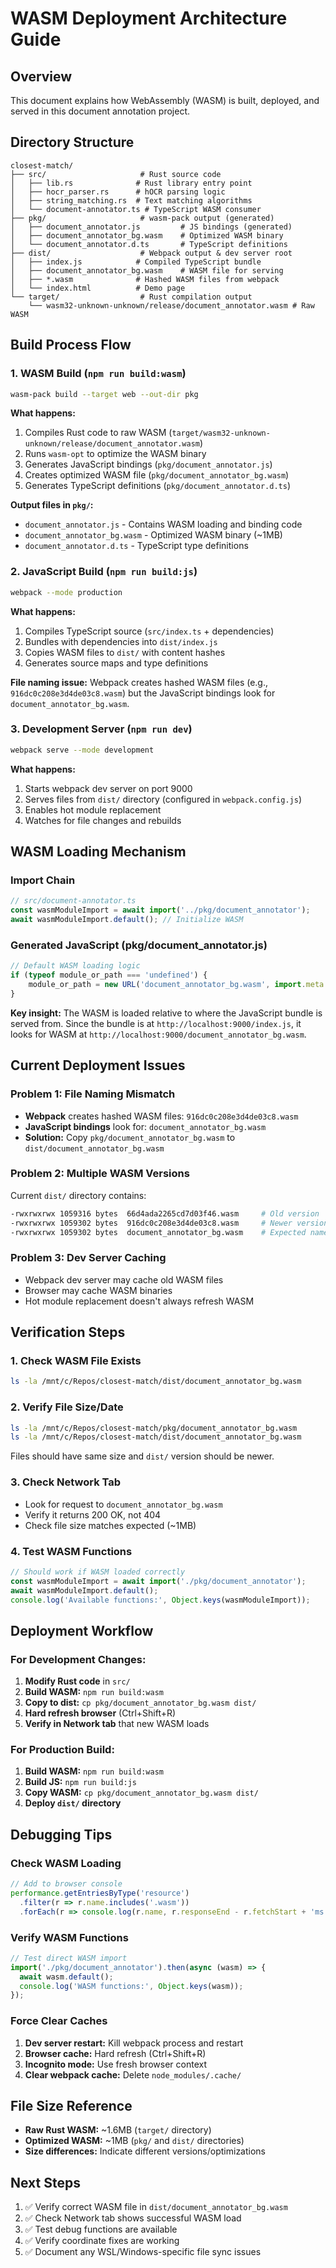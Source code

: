 # WASM Deployment Architecture Guide

## Overview
This document explains how WebAssembly (WASM) is built, deployed, and served in this document annotation project.

## Directory Structure

```
closest-match/
├── src/                     # Rust source code
│   ├── lib.rs              # Rust library entry point
│   ├── hocr_parser.rs      # hOCR parsing logic
│   ├── string_matching.rs  # Text matching algorithms
│   └── document-annotator.ts # TypeScript WASM consumer
├── pkg/                     # wasm-pack output (generated)
│   ├── document_annotator.js         # JS bindings (generated)
│   ├── document_annotator_bg.wasm    # Optimized WASM binary
│   └── document_annotator.d.ts       # TypeScript definitions
├── dist/                    # Webpack output & dev server root
│   ├── index.js            # Compiled TypeScript bundle
│   ├── document_annotator_bg.wasm    # WASM file for serving
│   ├── *.wasm              # Hashed WASM files from webpack
│   └── index.html          # Demo page
└── target/                  # Rust compilation output
    └── wasm32-unknown-unknown/release/document_annotator.wasm # Raw WASM
```

## Build Process Flow

### 1. WASM Build (`npm run build:wasm`)
```bash
wasm-pack build --target web --out-dir pkg
```

**What happens:**
1. Compiles Rust code to raw WASM (`target/wasm32-unknown-unknown/release/document_annotator.wasm`)
2. Runs `wasm-opt` to optimize the WASM binary
3. Generates JavaScript bindings (`pkg/document_annotator.js`)
4. Creates optimized WASM file (`pkg/document_annotator_bg.wasm`)
5. Generates TypeScript definitions (`pkg/document_annotator.d.ts`)

**Output files in `pkg/`:**
- `document_annotator.js` - Contains WASM loading and binding code
- `document_annotator_bg.wasm` - Optimized WASM binary (~1MB)
- `document_annotator.d.ts` - TypeScript type definitions

### 2. JavaScript Build (`npm run build:js`)
```bash
webpack --mode production
```

**What happens:**
1. Compiles TypeScript source (`src/index.ts` + dependencies)
2. Bundles with dependencies into `dist/index.js`
3. Copies WASM files to `dist/` with content hashes
4. Generates source maps and type definitions

**File naming issue:** Webpack creates hashed WASM files (e.g., `916dc0c208e3d4de03c8.wasm`) but the JavaScript bindings look for `document_annotator_bg.wasm`.

### 3. Development Server (`npm run dev`)
```bash
webpack serve --mode development
```

**What happens:**
1. Starts webpack dev server on port 9000
2. Serves files from `dist/` directory (configured in `webpack.config.js`)
3. Enables hot module replacement
4. Watches for file changes and rebuilds

## WASM Loading Mechanism

### Import Chain
```typescript
// src/document-annotator.ts
const wasmModuleImport = await import('../pkg/document_annotator');
await wasmModuleImport.default(); // Initialize WASM
```

### Generated JavaScript (pkg/document_annotator.js)
```javascript
// Default WASM loading logic
if (typeof module_or_path === 'undefined') {
    module_or_path = new URL('document_annotator_bg.wasm', import.meta.url);
}
```

**Key insight:** The WASM is loaded relative to where the JavaScript bundle is served from. Since the bundle is at `http://localhost:9000/index.js`, it looks for WASM at `http://localhost:9000/document_annotator_bg.wasm`.

## Current Deployment Issues

### Problem 1: File Naming Mismatch
- **Webpack** creates hashed WASM files: `916dc0c208e3d4de03c8.wasm`
- **JavaScript bindings** look for: `document_annotator_bg.wasm`
- **Solution:** Copy `pkg/document_annotator_bg.wasm` to `dist/document_annotator_bg.wasm`

### Problem 2: Multiple WASM Versions
Current `dist/` directory contains:
```bash
-rwxrwxrwx 1059316 bytes  66d4ada2265cd7d03f46.wasm     # Old version
-rwxrwxrwx 1059302 bytes  916dc0c208e3d4de03c8.wasm     # Newer version
-rwxrwxrwx 1059302 bytes  document_annotator_bg.wasm    # Expected name
```

### Problem 3: Dev Server Caching
- Webpack dev server may cache old WASM files
- Browser may cache WASM binaries
- Hot module replacement doesn't always refresh WASM

## Verification Steps

### 1. Check WASM File Exists
```bash
ls -la /mnt/c/Repos/closest-match/dist/document_annotator_bg.wasm
```

### 2. Verify File Size/Date
```bash
ls -la /mnt/c/Repos/closest-match/pkg/document_annotator_bg.wasm
ls -la /mnt/c/Repos/closest-match/dist/document_annotator_bg.wasm
```
Files should have same size and `dist/` version should be newer.

### 3. Check Network Tab
- Look for request to `document_annotator_bg.wasm`
- Verify it returns 200 OK, not 404
- Check file size matches expected (~1MB)

### 4. Test WASM Functions
```javascript
// Should work if WASM loaded correctly
const wasmModuleImport = await import('./pkg/document_annotator');
await wasmModuleImport.default();
console.log('Available functions:', Object.keys(wasmModuleImport));
```

## Deployment Workflow

### For Development Changes:
1. **Modify Rust code** in `src/`
2. **Build WASM:** `npm run build:wasm`
3. **Copy to dist:** `cp pkg/document_annotator_bg.wasm dist/`
4. **Hard refresh browser** (Ctrl+Shift+R)
5. **Verify in Network tab** that new WASM loads

### For Production Build:
1. **Build WASM:** `npm run build:wasm`
2. **Build JS:** `npm run build:js`
3. **Copy WASM:** `cp pkg/document_annotator_bg.wasm dist/`
4. **Deploy `dist/` directory**

## Debugging Tips

### Check WASM Loading
```javascript
// Add to browser console
performance.getEntriesByType('resource')
  .filter(r => r.name.includes('.wasm'))
  .forEach(r => console.log(r.name, r.responseEnd - r.fetchStart + 'ms'));
```

### Verify WASM Functions
```javascript
// Test direct WASM import
import('./pkg/document_annotator').then(async (wasm) => {
  await wasm.default();
  console.log('WASM functions:', Object.keys(wasm));
});
```

### Force Clear Caches
1. **Dev server restart:** Kill webpack process and restart
2. **Browser cache:** Hard refresh (Ctrl+Shift+R)  
3. **Incognito mode:** Use fresh browser context
4. **Clear webpack cache:** Delete `node_modules/.cache/`

## File Size Reference
- **Raw Rust WASM:** ~1.6MB (`target/` directory)
- **Optimized WASM:** ~1MB (`pkg/` and `dist/` directories)
- **Size differences:** Indicate different versions/optimizations

## Next Steps
1. ✅ Verify correct WASM file in `dist/document_annotator_bg.wasm`
2. ✅ Check Network tab shows successful WASM load
3. ✅ Test debug functions are available
4. ✅ Verify coordinate fixes are working
5. ✅ Document any WSL/Windows-specific file sync issues